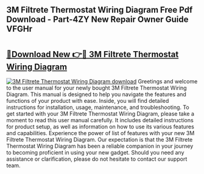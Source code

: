 ## 3M Filtrete Thermostat Wiring Diagram Free Pdf Download - Part-4ZY New Repair Owner Guide VFGHr

# <h2><a href="http://dfrxr6.blite.top/?on=3M+Filtrete+Thermostat+Wiring+Diagram">🔗Download New 👉🔴 3M Filtrete Thermostat Wiring Diagram</a></h2>

[![3M Filtrete Thermostat Wiring Diagram download](https://i.imgur.com/lujVjoI.png)](http://dfrxr6.blite.top/?on=3M+Filtrete+Thermostat+Wiring+Diagram)
Greetings and welcome to the user manual for your newly bought 3M Filtrete Thermostat Wiring Diagram. This manual is designed to help you navigate the features and functions of your product with ease. Inside, you will find detailed instructions for installation, usage, maintenance, and troubleshooting. To get started with your 3M Filtrete Thermostat Wiring Diagram, please take a moment to read this user manual carefully. It includes detailed instructions for product setup, as well as information on how to use its various features and capabilities. Experience the power of list of features with your new 3M Filtrete Thermostat Wiring Diagram. Our expectation is that the 3M Filtrete Thermostat Wiring Diagram has been a reliable companion in your journey to becoming proficient in using your new gadget. Should you need any assistance or clarification, please do not hesitate to contact our support team.
